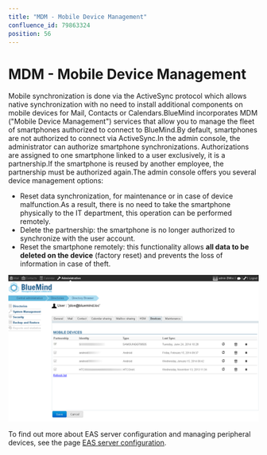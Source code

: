 ```yaml
---
title: "MDM - Mobile Device Management"
confluence_id: 79863324
position: 56
---
```

# MDM - Mobile Device Management


Mobile synchronization is done via the ActiveSync protocol which allows native synchronization with no need to install additional components on mobile devices for Mail, Contacts or Calendars.BlueMind incorporates MDM ("Mobile Device Management") services that allow you to manage the fleet of smartphones authorized to connect to BlueMind.By default, smartphones are not authorized to connect via ActiveSync.In the admin console, the administrator can authorize smartphone synchronizations. Authorizations are assigned to one smartphone linked to a user exclusively, it is a partnership.If the smartphone is reused by another employee, the partnership must be authorized again.The admin console offers you several device management options:
- Reset data synchronization, for maintenance or in case of device malfunction.As a result, there is no need to take the smartphone physically to the IT department, this operation can be performed remotely.
- Delete the partnership: the smartphone is no longer authorized to synchronize with the user account.
- Reset the smartphone remotely: this functionality allows **all data to be deleted on the device** (factory reset) and prevents the loss of information in case of theft.


![](../../attachments/79862979/79863023.png)

To find out more about EAS server configuration and managing peripheral devices, see the page [EAS server configuration](/Guide_de_l_administrateur/BlueMind_et_mobilité/Configuration_du_serveur_EAS/).

